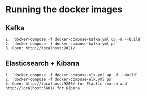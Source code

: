 # Running the docker images

  ## Kafka 
    1. `docker-compose -f docker-compose-kafka.yml up -d --build`
    2. `docker-compose -f docker-compose-kafka.yml ps`
    3. Open: http://localhost:9021/

  ## Elasticsearch + Kibana
    1. `docker-compose -f docker-compose-elk.yml up -d --build`
    2. `docker-compose -f docker-compose-elk.yml ps`
    3. Open: http://localhost:9200/ for Elastic search and http://localhost:5601/ for Kibana